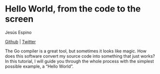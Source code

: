 # Hello World, from the code to the screen

Jesús Espino

[Github](https://github.com/jespino) | 
[Twitter](https://twitter.com/jespinog)

The Go compiler is a great tool, but sometimes it looks like magic. How does
this software convert my source code into something that just works? In this
tutorial, I will guide you through the whole process with the simplest possible
example, a “Hello World”.
